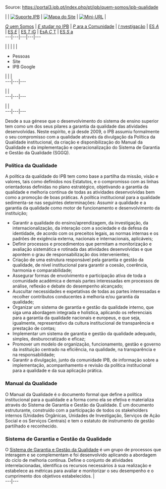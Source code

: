 Source: https://portal3.ipb.pt/index.php/pt/ipb/quem-somos/ipb-qualidade

|  |  [![Suporte.IPB](/templates/ipb-template-quem-somos/images/mail.png)](https://suporte.ipb.pt "Suporte.IPB") | [![Mapa do Site](/templates/ipb-template-quem-somos/images/mapa.png)](/index.php/pt/ipb-map "Mapa do Site") | [![Mini-URL](/templates/ipb-template-quem-somos/images/miniurl.png)](javascript:; "Mini-URL") |   
  
[_Q_ uem Somos](/index.php/pt/ipb/quem-somos "Quem Somos") | [_E_ studar no IPB](/index.php/pt/ipb/estudar-no-ipb "Estudar no IPB") | [_P_ ara a Comunidade](/index.php/pt/ipb/para-a-comunidade "Para a Comunidade") | [_I_ nvestigação](/index.php/pt/ipb/investigacao "Investigação") | [ES _A_](http://www.esa.ipb.pt "Escola Superior Agrária de Bragança") | [ES _E_](http://www.ese.ipb.pt "Escola Superior de Educação de Bragança") | [ES _T_ iG](http://www.estig.ipb.pt "Escola Superior de Tecnologia e Gestão de Bragança") | [EsA _C_ T](http://www.esact.ipb.pt "Escola Superior de Comunicação, Administração e Turismo de Mirandela") | [ES _S_ a](http://www.essa.ipb.pt "Escola Superior de Saúde de Bragança")  
---|---|---|---|---  
  
  

  

  
  
  
  
  
  
  
  
  
  
  
  
  
  
|   |  |  |  | 

  * Pessoas
  * Site
  * IPB Google

|  |  |   
---|---|---  
  
|  |   
---|---|---  
  
|  |   
---|---|---  
  
  
Desde a sua génese que o desenvolvimento do sistema de ensino superior tem
como um dos seus pilares a garantia da qualidade das atividades desenvolvidas.
Neste espírito, e já desde 2009, o IPB assumiu formalmente o seu compromisso
com a qualidade através da divulgação da Política da Qualidade institucional,
da criação e disponibilização do Manual da Qualidade e da implementação e
operacionalização do Sistema de Garantia e Gestão da Qualidade (SGGQ).

### Política da Qualidade

A política da qualidade do IPB tem como base a partilha da missão, visão e
valores, tais como definidos nos Estatutos, e o compromisso com as linhas
orientadoras definidas no plano estratégico, objetivando a garantia da
qualidade e melhoria contínua de todas as atividades desenvolvidas bem como a
promoção de boas práticas. A política institucional para a qualidade
sedimenta-se nas seguintes determinações: Assumir a qualidade e a garantia da
qualidade como motor de funcionamento e desenvolvimento da instituição;

  * Garantir a qualidade do ensino/aprendizagem, da investigação, da internacionalização, da interação com a sociedade e da defesa da identidade, de acordo com os preceitos legais, as normas internas e os padrões de exigência externa, nacionais e internacionais, aplicáveis;
  * Definir processos e procedimentos que permitam a monitorização e avaliação sistemática e rotinada das atividades desenvolvidas e que apontem o grau de responsabilização dos intervenientes;
  * Criação de uma estrutura responsável pela garantia e gestão da qualidade, de nível institucional para garantir a coesão, coerência, harmonia e comparabilidade;
  * Assegurar formas de envolvimento e participação ativa de toda a comunidade académica e demais partes interessadas em processos de análise, reflexão e debate do desempenho alcançado;
  * Auscultar necessidades e expetativas de todas as partes interessadas e recolher contributos conducentes à melhoria e/ou garantia da qualidade;
  * Organizar um sistema de garantia e gestão da qualidade interno, que siga uma abordagem integrada e holística, aplicando os referenciais para a garantia da qualidade nacionais e europeus, e que seja, igualmente, representativo da cultura institucional de transparência e prestação de contas;
  * Implementar um sistema de garantia e gestão da qualidade adequado, simples, desburocratizado e eficaz;
  * Promover um modelo de organização, funcionamento, gestão e governo da instituição centrado na eficiência, na qualidade, na transparência e na responsabilidade;
  * Garantir a divulgação, junto da comunidade IPB, de informação sobre a implementação, acompanhamento e revisão da política institucional para a qualidade e da sua aplicação prática.

### Manual da Qualidade

O Manual da Qualidade é o documento formal que define a política institucional
para a qualidade e a forma como ela se efetiva e materializa através do
Sistema de Garantia e Gestão da Qualidade. É um documento estruturante,
construído com a participação de todos os stakeholders internos (Unidades
Orgânicas, Unidades de Investigação, Serviços de Ação Social e os Serviços
Centrais) e tem o estatuto de instrumento de gestão partilhado e reconhecido.  

### Sistema de Garantia e Gestão da Qualidade

O [Sistema de Garantia e Gestão da Qualidade](https://sggq.ipb.pt) é um grupo de processos que interagem e se complementam e foi desenvolvido aplicando a abordagem do ciclo de melhoria contínua. Define o conjunto de atividades interrelacionadas, identifica os recursos necessários à sua realização e estabelece as métricas para avaliar e monitorizar o seu desempenho e o cumprimento dos objetivos estabelecidos. |   
---|---  
  
